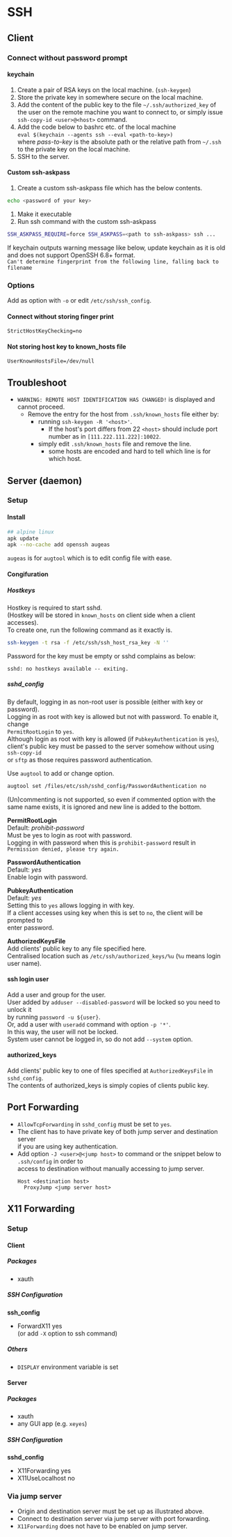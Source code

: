 # SSH

## Client

### Connect without password prompt
#### keychain
1. Create a pair of RSA keys on the local machine. (`ssh-keygen`)
1. Store the private key in somewhere secure on the local machine.
1. Add the content of the public key to the file `~/.ssh/authorized_key` of the user
on the remote machine you want to connect to,
or simply issue `ssh-copy-id <user>@<host>` command.
1. Add the code below to bashrc etc. of the local machine  
`eval $(keychain --agents ssh --eval <path-to-key>)`  
where *pass-to-key* is the absolute path or the relative path from `~/.ssh` to the private key on
the local machine.  
1. SSH to the server.

#### Custom ssh-askpass
1. Create a custom ssh-askpass file which has the below contents.
  ```sh
  echo <password of your key>
  ```
1. Make it executable
1. Run ssh command with the custom ssh-askpass
  ```sh
  SSH_ASKPASS_REQUIRE=force SSH_ASKPASS=<path to ssh-askpass> ssh ...
  ```

If keychain outputs warning message like below, update keychain as it is old and does not support
OpenSSH 6.8+ format.  
`Can't determine fingerprint from the following line, falling back to filename`

### Options 
Add as option with `-o` or edit `/etc/ssh/ssh_config`.

#### Connect without storing finger print  
`StrictHostKeyChecking=no`

#### Not storing host key to known_hosts file
`UserKnownHostsFile=/dev/null`

## Troubleshoot
- `WARNING: REMOTE HOST IDENTIFICATION HAS CHANGED!` is displayed and cannot proceed.
    - Remove the entry for the host from `.ssh/known_hosts` file either by:
        - running `ssh-keygen -R '<host>'`.
            - If the host's port differs from 22 `<host>` should include port number as in `[111.222.111.222]:10022`.
        - simply edit `.ssh/known_hosts` file and remove the line.
            - some hosts are encoded and hard to tell which line is for which host.

## Server (daemon)

### Setup

#### Install
```sh
## alpine linux
apk update
apk --no-cache add openssh augeas
```
`augeas` is for `augtool` which is to edit config file with ease.

#### Congifuration

##### Hostkeys
Hostkey is required to start sshd.  
(Hostkey will be stored in `known_hosts` on client side when a client accesses).  
To create one, run the following command as it exactly is.  
```sh
ssh-keygen -t rsa -f /etc/ssh/ssh_host_rsa_key -N ''
```
Password for the key must be empty or sshd complains as below:
```
sshd: no hostkeys available -- exiting.
```

##### sshd_config
By default, logging in as non-root user is possible (either with key or password).  
Logging in as root with key is allowed but not with password. To enable it, change  
`PermitRootLogin` to `yes`.  
Although login as root with key is allowed (if `PubkeyAuthentication` is `yes`),  
client's public key must be passed to the server somehow without using `ssh-copy-id`  
or `sftp` as those requires password authentication.  

Use `augtool` to add or change option.  
```sh
augtool set /files/etc/ssh/sshd_config/PasswordAuthentication no
```
(Un)commenting is not supported, so even if commented option with the same name exists,
it is ignored and new line is added to the bottom.

**PermitRootLogin**  
Default: _prohibit-password_  
Must be yes to login as root with password.  
Logging in with password when this is `prohibit-password` result in `Permission denied, please try again.`

**PasswordAuthentication**  
Default: _yes_  
Enable login with password.  

**PubkeyAuthentication**  
Default: _yes_  
Setting this to `yes` allows logging in with key.  
If a client accesses using key when this is set to `no`, the client will be prompted to  
enter password.

**AuthorizedKeysFile**  
Add clients' public key to any file specified here.  
Centralised location such as `/etc/ssh/authorized_keys/%u` (`%u` means login user name).

#### ssh login user
Add a user and group for the user.  
User added by `adduser --disabled-password` will be locked so you need to unlock it  
by running `password -u ${user}`.  
Or, add a user with `useradd` command with option `-p '*'`.  
In this way, the user will not be locked.  
System user cannot be logged in, so do not add `--system` option.

#### authorized_keys
Add clients' public key to one of files specified at `AuthorizedKeysFile` in `sshd_config`.  
The contents of authorized_keys is simply copies of clients public key.

## Port Forwarding
- `AllowTcpForwarding` in `sshd_config` must be set to `yes`.
- The client has to have private key of both jump server and destination server  
  if you are using key authentication.
- Add option `-J <user>@<jump host>` to command or the snippet below to `.ssh/config` in order to  
  access to destination without manually accessing to jump server.
  ```
  Host <destination host>
    ProxyJump <jump server host>
  ```

## X11 Forwarding

### Setup

#### Client

##### Packages
- xauth

##### SSH Configuration
**ssh_config**  
- ForwardX11 yes  
  (or add `-X` option to ssh command)

##### Others
- `DISPLAY` environment variable is set

#### Server

##### Packages
- xauth
- any GUI app (e.g. `xeyes`)

##### SSH Configuration
**sshd_config**  
- X11Forwarding yes
- X11UseLocalhost no

### Via jump server
- Origin and destination server must be set up as illustrated above.
- Connect to destination server via jump server with port forwarding.
- `X11Forwarding` does not have to be enabled on jump server.
